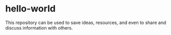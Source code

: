 # hello-world
This repository can be used to save ideas, resources, and even to share and discuss information with others.
